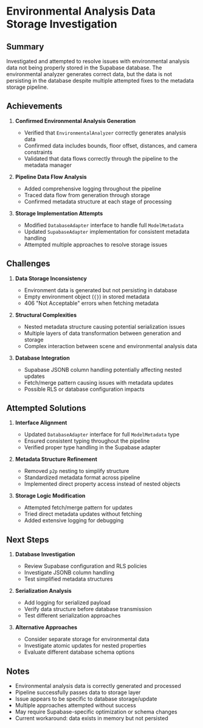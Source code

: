 # Environmental Analysis Data Storage Investigation

## Summary
Investigated and attempted to resolve issues with environmental analysis data not being properly stored in the Supabase database. The environmental analyzer generates correct data, but the data is not persisting in the database despite multiple attempted fixes to the metadata storage pipeline.

## Achievements
1. **Confirmed Environmental Analysis Generation**
   - Verified that `EnvironmentalAnalyzer` correctly generates analysis data
   - Confirmed data includes bounds, floor offset, distances, and camera constraints
   - Validated that data flows correctly through the pipeline to the metadata manager

2. **Pipeline Data Flow Analysis**
   - Added comprehensive logging throughout the pipeline
   - Traced data flow from generation through storage
   - Confirmed metadata structure at each stage of processing

3. **Storage Implementation Attempts**
   - Modified `DatabaseAdapter` interface to handle full `ModelMetadata`
   - Updated `SupabaseAdapter` implementation for consistent metadata handling
   - Attempted multiple approaches to resolve storage issues

## Challenges

1. **Data Storage Inconsistency**
   - Environment data is generated but not persisting in database
   - Empty environment object (`{}`) in stored metadata
   - 406 "Not Acceptable" errors when fetching metadata

2. **Structural Complexities**
   - Nested metadata structure causing potential serialization issues
   - Multiple layers of data transformation between generation and storage
   - Complex interaction between scene and environmental analysis data

3. **Database Integration**
   - Supabase JSONB column handling potentially affecting nested updates
   - Fetch/merge pattern causing issues with metadata updates
   - Possible RLS or database configuration impacts

## Attempted Solutions

1. **Interface Alignment**
   - Updated `DatabaseAdapter` interface for full `ModelMetadata` type
   - Ensured consistent typing throughout the pipeline
   - Verified proper type handling in the Supabase adapter

2. **Metadata Structure Refinement**
   - Removed `p2p` nesting to simplify structure
   - Standardized metadata format across pipeline
   - Implemented direct property access instead of nested objects

3. **Storage Logic Modification**
   - Attempted fetch/merge pattern for updates
   - Tried direct metadata updates without fetching
   - Added extensive logging for debugging

## Next Steps

1. **Database Investigation**
   - Review Supabase configuration and RLS policies
   - Investigate JSONB column handling
   - Test simplified metadata structures

2. **Serialization Analysis**
   - Add logging for serialized payload
   - Verify data structure before database transmission
   - Test different serialization approaches

3. **Alternative Approaches**
   - Consider separate storage for environmental data
   - Investigate atomic updates for nested properties
   - Evaluate different database schema options

## Notes
- Environmental analysis data is correctly generated and processed
- Pipeline successfully passes data to storage layer
- Issue appears to be specific to database storage/update
- Multiple approaches attempted without success
- May require Supabase-specific optimization or schema changes
- Current workaround: data exists in memory but not persisted 
